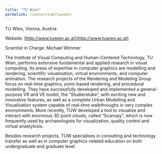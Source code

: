 ```yaml
---
title: "TU Wien"
permalink: /consortium/tuwien/
---
```

TU Wien, Vienna, Austria

Website: [http://www.tuwien.ac.at](http://www.tuwien.ac.at)

Scientist in Charge: Michael Wimmer

The Institute of Visual Computing and Human-Centered Technology, TU Wien, performs extensive fundamental and applied research in visual computing. Its areas of expertise in computer graphics are modelling and rendering, scientific visualisation, virtual environments, and computer animation. The research projects of the Rendering and Modeling Group focus on real-time graphics, point-based rendering, and procedural modelling. They have successfully developed and implemented a general-purpose VR and VE toolkit, the “Studierstube”, with exciting new and innovative features, as well as a complete Urban Modelling and Visualisation system capable of real-time walkthroughs in very complex environments. More recently, TUW developed a tool to visualize and interact with enormous 3D point clouds, called “Scanopy”, which is now frequently used by archaeologists for visualization, quality control and virtual anastylosis. 

Besides research projects, TUW specialises in consulting and technology transfer as well as in computer graphics-related education on both undergraduate and graduate level.
